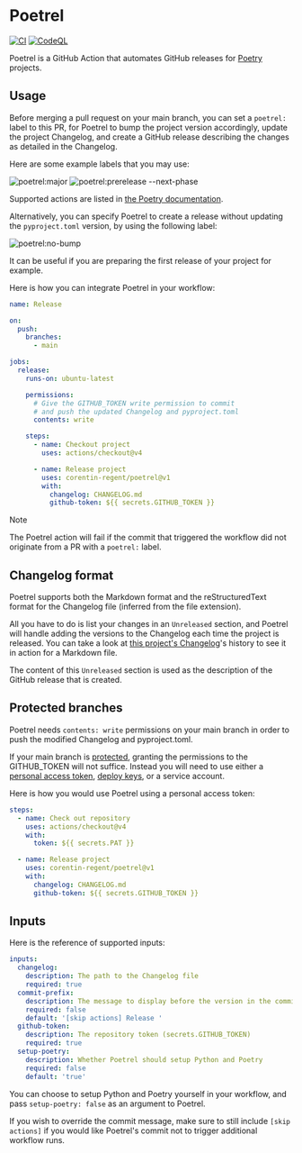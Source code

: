 # Poetrel

[![CI](https://github.com/corentin-regent/poetrelease/actions/workflows/ci.yml/badge.svg)](https://github.com/corentin-regent/poetrelease/actions/workflows/ci.yml)
[![CodeQL](https://github.com/corentin-regent/poetrelease/actions/workflows/codeql-analysis.yml/badge.svg)](https://github.com/corentin-regent/poetrelease/actions/workflows/codeql-analysis.yml)

Poetrel is a GitHub Action that automates GitHub releases for [Poetry](https://python-poetry.org/)
projects.

## Usage

Before merging a pull request on your main branch, you can set a `poetrel:` label to this PR, for
Poetrel to bump the project version accordingly, update the project Changelog, and create a GitHub
release describing the changes as detailed in the Changelog.

Here are some example labels that you may use:

![poetrel:major](https://img.shields.io/badge/poetrel:major-red)
![poetrel:prerelease --next-phase](https://img.shields.io/badge/poetrel:prerelease_----next--phase-slateblue)

Supported actions are listed in
[the Poetry documentation](https://python-poetry.org/docs/cli/#version).

Alternatively, you can specify Poetrel to create a release without updating the `pyproject.toml`
version, by using the following label:

![poetrel:no-bump](https://img.shields.io/badge/poetrel:no--bump-darkgreen)

It can be useful if you are preparing the first release of your project for example.

Here is how you can integrate Poetrel in your workflow:

```yaml
name: Release

on:
  push:
    branches:
      - main

jobs:
  release:
    runs-on: ubuntu-latest

    permissions:
      # Give the GITHUB_TOKEN write permission to commit
      # and push the updated Changelog and pyproject.toml
      contents: write

    steps:
      - name: Checkout project
        uses: actions/checkout@v4

      - name: Release project
        uses: corentin-regent/poetrel@v1
        with:
          changelog: CHANGELOG.md
          github-token: ${{ secrets.GITHUB_TOKEN }}
```

> [!NOTE]  
> The Poetrel action will fail if the commit that triggered the workflow did not originate from a PR
> with a `poetrel:` label.

## Changelog format

Poetrel supports both the Markdown format and the reStructuredText format for the Changelog file
(inferred from the file extension).

All you have to do is list your changes in an `Unreleased` section, and Poetrel will handle adding
the versions to the Changelog each time the project is released. You can take a look at
[this project's Changelog](/CHANGELOG.md)'s history to see it in action for a Markdown file.

The content of this `Unreleased` section is used as the description of the GitHub release that is
created.

## Protected branches

Poetrel needs `contents: write` permissions on your main branch in order to push the modified
Changelog and pyproject.toml.

If your main branch is
[protected](https://docs.github.com/repositories/configuring-branches-and-merges-in-your-repository/managing-protected-branches/about-protected-branches),
granting the permissions to the GITHUB_TOKEN will not suffice. Instead you will need to use either a
[personal access token](https://docs.github.com/authentication/keeping-your-account-and-data-secure/managing-your-personal-access-tokens),
[deploy keys](https://docs.github.com/en/authentication/connecting-to-github-with-ssh/managing-deploy-keys#deploy-keys),
or a service account.

Here is how you would use Poetrel using a personal access token:

```yaml
steps:
  - name: Check out repository
    uses: actions/checkout@v4
    with:
      token: ${{ secrets.PAT }}

  - name: Release project
    uses: corentin-regent/poetrel@v1
    with:
      changelog: CHANGELOG.md
      github-token: ${{ secrets.GITHUB_TOKEN }}
```

## Inputs

Here is the reference of supported inputs:

```yaml
inputs:
  changelog:
    description: The path to the Changelog file
    required: true
  commit-prefix:
    description: The message to display before the version in the commit message
    required: false
    default: '[skip actions] Release '
  github-token:
    description: The repository token (secrets.GITHUB_TOKEN)
    required: true
  setup-poetry:
    description: Whether Poetrel should setup Python and Poetry
    required: false
    default: 'true'
```

You can choose to setup Python and Poetry yourself in your workflow, and pass `setup-poetry: false`
as an argument to Poetrel.

If you wish to override the commit message, make sure to still include `[skip actions]` if you would
like Poetrel's commit not to trigger additional workflow runs.
